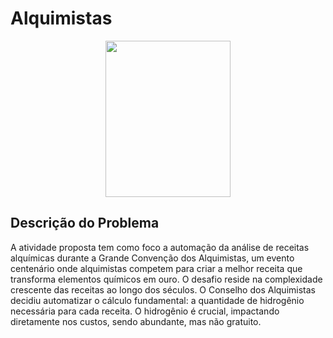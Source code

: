 # Alquimistas
<div align="center">
<img height=250 width=200 src="https://png.pngtree.com/png-vector/20230728/ourmid/pngtree-alchemist-clipart-cartoon-print-of-an-old-wizard-with-a-beard-vector-png-image_6793072.png">
</div>


## Descrição do Problema
A atividade proposta tem como foco a automação da análise de receitas alquímicas durante a Grande Convenção dos Alquimistas, 
um evento centenário onde alquimistas competem para criar a melhor receita que transforma elementos químicos em ouro. O desafio 
reside na complexidade crescente das receitas ao longo dos séculos. O Conselho dos Alquimistas decidiu automatizar o cálculo fundamental: 
a quantidade de hidrogênio necessária para cada receita. O hidrogênio é crucial, impactando diretamente nos custos, sendo abundante, 
mas não gratuito.
